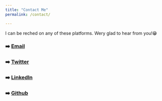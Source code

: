 ```yaml
---
title: "Contact Me"
permalink: /contact/

---
```


I can be reched on any of these platforms. Wery glad to hear from you!😁

### ➡️ [Email](khaulat.ayo@gmail.com)

### ➡️ [Twitter](https://twitter.com/khaulat_ayo)

### ➡️ [LinkedIn](https://www.linkedin.com/in/khaulat/)

### ➡️ [Github](https://github.com/Khaulat)
